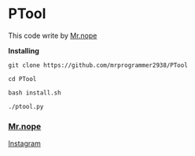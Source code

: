 # PTool

This code write by [Mr.nope](https://github.com/mrprogrammer2938)

**Installing**
```
git clone https://github.com/mrprogrammer2938/PTool

cd PTool

bash install.sh

./ptool.py
```

### [Mr.nope](https://github.com/mrprogrammer2938)

[Instagram](https://instagram.com/programmer2938)
